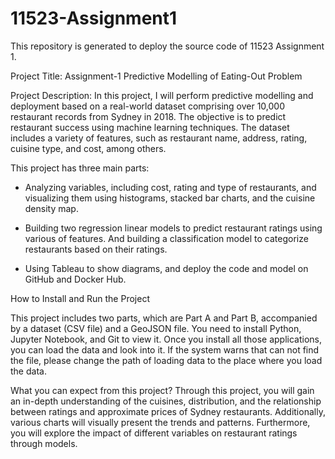 # 11523-Assignment1
This repository is generated to deploy the source code of 11523 Assignment 1.

Project Title: Assignment-1 Predictive Modelling of Eating-Out Problem

Project Description:
In this project, I will perform predictive modelling and deployment based on a real-world dataset comprising over 10,000 restaurant records from Sydney in 2018. The objective is to predict restaurant success using machine learning techniques. The dataset includes a variety of features, such as restaurant name, address, rating, cuisine type, and cost, among others.

This project has three main parts:

- Analyzing variables, including cost, rating and type of restaurants, and visualizing them using histograms, stacked bar charts, and the cuisine density map.

- Building two regression linear models to predict restaurant ratings using various of features. And building a classification model to categorize restaurants based on their ratings.

- Using Tableau to show diagrams, and deploy the code and model on GitHub and Docker Hub.

How to Install and Run the Project

This project includes two parts, which are Part A and Part B, accompanied by a dataset (CSV file) and a GeoJSON file. You need to install Python, Jupyter Notebook, and Git to view it. Once you install all those applications, you can load the data and look into it. If the system warns that can not find the file, please change the path of loading data to the place where you load the data.

What you can expect from this project?
Through this project, you will gain an in-depth understanding of the cuisines, distribution, and the relationship between ratings and approximate prices of Sydney restaurants. Additionally, various charts will visually present the trends and patterns. Furthermore, you will explore the impact of different variables on restaurant ratings through models.


